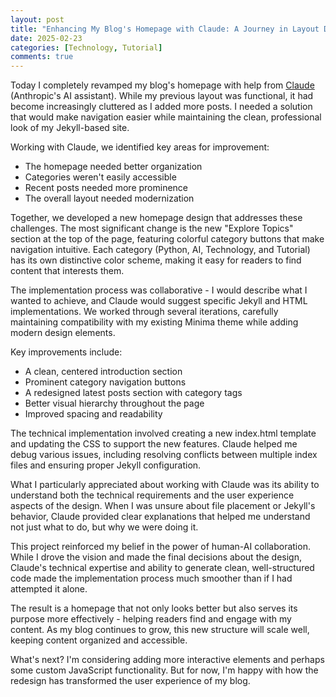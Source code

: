 ```yaml
---
layout: post
title: "Enhancing My Blog's Homepage with Claude: A Journey in Layout Design"
date: 2025-02-23
categories: [Technology, Tutorial]
comments: true
---
```


Today I completely revamped my blog's homepage with help from [Claude](https://claude.ai) (Anthropic's AI assistant). While my previous layout was functional, it had become increasingly cluttered as I added more posts. I needed a solution that would make navigation easier while maintaining the clean, professional look of my Jekyll-based site.

Working with Claude, we identified key areas for improvement:

- The homepage needed better organization
- Categories weren't easily accessible
- Recent posts needed more prominence
- The overall layout needed modernization

Together, we developed a new homepage design that addresses these challenges. The most significant change is the new "Explore Topics" section at the top of the page, featuring colorful category buttons that make navigation intuitive. Each category (Python, AI, Technology, and Tutorial) has its own distinctive color scheme, making it easy for readers to find content that interests them.

The implementation process was collaborative - I would describe what I wanted to achieve, and Claude would suggest specific Jekyll and HTML implementations. We worked through several iterations, carefully maintaining compatibility with my existing Minima theme while adding modern design elements.

Key improvements include:

- A clean, centered introduction section
- Prominent category navigation buttons
- A redesigned latest posts section with category tags
- Better visual hierarchy throughout the page
- Improved spacing and readability

The technical implementation involved creating a new index.html template and updating the CSS to support the new features. Claude helped me debug various issues, including resolving conflicts between multiple index files and ensuring proper Jekyll configuration.

What I particularly appreciated about working with Claude was its ability to understand both the technical requirements and the user experience aspects of the design. When I was unsure about file placement or Jekyll's behavior, Claude provided clear explanations that helped me understand not just what to do, but why we were doing it.

This project reinforced my belief in the power of human-AI collaboration. While I drove the vision and made the final decisions about the design, Claude's technical expertise and ability to generate clean, well-structured code made the implementation process much smoother than if I had attempted it alone.

The result is a homepage that not only looks better but also serves its purpose more effectively - helping readers find and engage with my content. As my blog continues to grow, this new structure will scale well, keeping content organized and accessible.

What's next? I'm considering adding more interactive elements and perhaps some custom JavaScript functionality. But for now, I'm happy with how the redesign has transformed the user experience of my blog.
